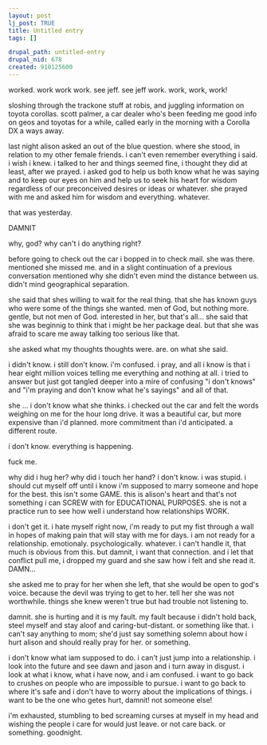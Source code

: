 ```yaml
--- 
layout: post
lj_post: TRUE
title: Untitled entry
tags: []

drupal_path: untitled-entry
drupal_nid: 678
created: 910125600
---
```

worked. work work work. see jeff. see jeff work. work, work, work!

sloshing through the trackone stuff at robis, and juggling information on toyota corollas. scott palmer, a car dealer who's been feeding me good info on geos and toyotas for a while, called early in the morning with a Corolla DX a ways away.

last night alison asked an out of the blue question. where she stood, in relation to my other female friends. i can't even remember everything i said. i wish i knew. i talked to her and things seemed fine, i thought they did at least, after we prayed. i asked god to help us both know what he was saying and to keep our eyes on him and help us to seek his heart for wisdom regardless of our preconceived desires or ideas or whatever. she prayed with me and asked him for wisdom and everything. whatever.

that was yesterday.

DAMNIT

why, god? why can't i do anything right?

before going to check out the car i bopped in to check mail. she was there. mentioned she missed me. and in a slight continuation of a previous conversation mentioned why she didn't even mind the distance between us. didn't mind geographical separation.

she said that shes willing to wait for the real thing. that she has known guys who were some of the things she wanted. men of God, but nothing more. gentle, but not men of God. interested in her, but that's all... she said that she was beginnig to think that i might be her package deal. but that she was afraid to scare me away talking too serious like that.

she asked what my thoughts thoughts were. are. on what she said.

i didn't know. i still don't know. i'm confused. i pray, and all i know is that i hear eight million voices telling me everything and nothing at all. i tried to answer but just got tangled deeper into a mire of confusing "i don't knows" and "i'm praying and don't know what he's sayings" and all of that.

she ... i don't know what she thinks. i checked out the car and felt the words weighing on me for the hour long drive. it was a beautiful car, but more expensive than i'd planned. more commitment than i'd anticipated. a different route.

i don't know. everything is happening.

fuck me.

why did i hug her? why did i touch her hand? i don't know. i was stupid. i should cut myself off until i know i'm supposed to marry someone and hope for the best. this isn't some GAME. this is alison's heart and that's not something i can SCREW with for EDUCATIONAL PURPOSES. she is not a practice run to see how well i understand how relationships WORK.

i don't get it. i hate myself right now, i'm ready to put my fist through a wall in hopes of making pain that will stay with me for days. i am not ready for a relationship. emotionaly. psychologically. whatever. i can't handle it, that much is obvious from this. but damnit, i want that connection. and i let that conflict pull me, i dropped my guard and she saw how i felt and she read it. DAMN...

she asked me to pray for her when she left, that she would be open to god's voice. because the devil was trying to get to her. tell her she was not worthwhile. things she knew weren't true but had trouble not listening to.

damnit. she is hurting and it is my fault. my fault because i didn't hold back, steel myself and stay aloof and caring-but-distant. or something like that. i can't say anything to mom; she'd just say something solemn about how i hurt alison and should really pray for her. or something.

i don't know what iam supposed to do. i can't just jump into a relationship. i look into the future and see dawn and jason and i turn away in disgust. i look at what i know, what i have now, and i am confused. i want to go back to crushes on people who are impossible to pursue. i want to go back to where it's safe and i don't have to worry about the implications of things. i want to be the one who getes hurt, damnit! not someone else!

i'm exhausted, stumbling to bed screaming curses at myself in my head and wishing the people i care for would just leave. or not care back. or something. goodnight.
